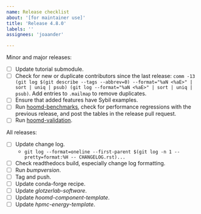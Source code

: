 ```yaml
---
name: Release checklist
about: '[for maintainer use]'
title: 'Release 4.8.0'
labels: ''
assignees: 'joaander'

---
```


Minor and major releases:

- [ ] Update tutorial submodule.
- [ ] Check for new or duplicate contributors since the last release:
  `comm -13 (git log $(git describe --tags --abbrev=0) --format="%aN <%aE>" | sort | uniq | psub) (git log --format="%aN <%aE>" | sort | uniq | psub)`.
  Add entries to `.mailmap` to remove duplicates.
- [ ] Ensure that added features have Sybil examples.
- [ ] Run [hoomd-benchmarks](https://github.com/glotzerlab/hoomd-benchmarks), check for performance
  regressions with the previous release, and post the tables in the release pull request.
- [ ] Run [hoomd-validation](https://github.com/glotzerlab/hoomd-validation).

All releases:

- [ ] Update change log.
  - ``git log --format=oneline --first-parent $(git log -n 1 --pretty=format:%H -- CHANGELOG.rst)...``
- [ ] Check readthedocs build, especially change log formatting.
- [ ] Run *bumpversion*.
- [ ] Tag and push.
- [ ] Update conda-forge recipe.
- [ ] Update *glotzerlab-software*.
- [ ] Update *hoomd-component-template*.
- [ ] Update *hpmc-energy-template*.
